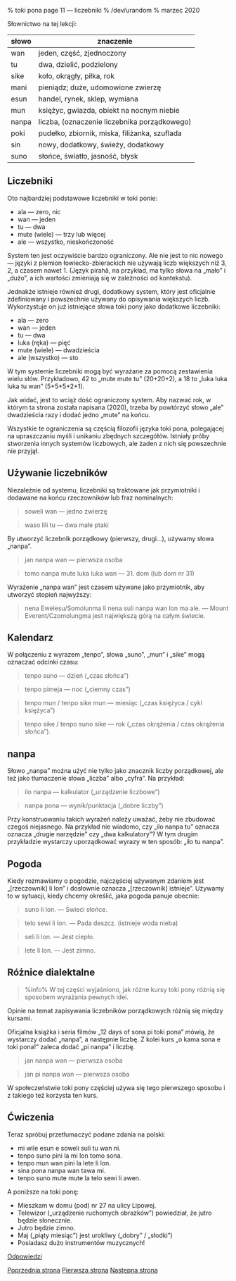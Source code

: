 % toki pona page 11 — liczebniki
% /dev/urandom
% marzec 2020

Słownictwo na tej lekcji:

| słowo | znaczenie |
|----|----|
| wan | jeden, część, zjednoczony |
| tu | dwa, dzielić, podzielony |
| sike | koło, okrągły, piłka, rok |
| mani | pieniądz; duże, udomowione zwierzę |
| esun | handel, rynek, sklep, wymiana |
| mun | księżyc, gwiazda, obiekt na nocnym niebie |
| nanpa | liczba, (oznaczenie liczebnika porządkowego) |
| poki | pudełko, zbiornik, miska, filiżanka, szuflada |
| sin | nowy, dodatkowy, świeży, dodatkowy |
| suno | słońce, światło, jasność, błysk |

## Liczebniki

Oto najbardziej podstawowe liczebniki w toki ponie:

* ala — zero, nic
* wan — jeden
* tu — dwa
* mute (wiele) — trzy lub więcej
* ale — wszystko, nieskończoność

System ten jest oczywiście bardzo ograniczony. Ale nie jest to nic nowego — języki
z plemion łowiecko-zbierackich nie używają liczb większych niż 3, 2, a czasem
nawet 1. (Język pirahã, na przykład, ma tylko słowa na „mało” i „dużo”, a ich wartości
zmieniają się w zależności od kontekstu).

Jednakże istnieje również drugi, dodatkowy system, który jest oficjalnie zdefiniowany
i powszechnie używany do opisywania większych liczb. Wykorzystuje on już istniejące
słowa toki pony jako dodatkowe liczebniki:

* ala — zero
* wan — jeden
* tu — dwa
* luka (ręka) — pięć
* mute (wiele) — dwadzieścia
* ale (wszystko) — sto

W tym systemie liczebniki mogą być wyrażane za pomocą zestawienia wielu słów.
Przykładowo, 42 to „mute mute tu” (20+20+2), a 18 to „luka luka luka tu wan”
(5+5+5+2+1).

Jak widać, jest to wciąż dość ograniczony system. Aby nazwać rok, w którym ta strona
została napisana (2020), trzeba by powtórzyć słowo „ale” dwadzieścia razy i dodać
jedno „mute” na końcu.

Wszystkie te ograniczenia są częścią filozofii języka toki pona, polegającej
na upraszczaniu myśli i unikaniu zbędnych szczegółów. Istniały próby stworzenia
innych systemów liczbowych, ale żaden z nich się powszechnie nie przyjął.

## Używanie liczebników

Niezależnie od systemu, liczebniki są traktowane jak przymiotniki i dodawane na końcu
rzeczowników lub fraz nominalnych:

> soweli wan — jedno zwierzę

> waso lili tu — dwa małe ptaki

By utworzyć liczebnik porządkowy (pierwszy, drugi...), używamy słowa „nanpa”.

> jan nanpa wan — pierwsza osoba

> tomo nanpa mute luka luka wan — 31. dom (lub dom nr 31)

Wyrażenie „nanpa wan” jest czasem używane jako przymiotnik, aby utworzyć
stopień najwyższy:

> nena Ewelesu/Somolunma li nena suli nanpa wan lon ma ale. — Mount Everent/Czomolungma
jest największą górą na całym świecie.

## Kalendarz

W połączeniu z wyrazem „tenpo”, słowa „suno”, „mun” i „sike” mogą oznaczać
odcinki czasu:

> tenpo suno — dzień („czas słońca”)

> tenpo pimeja — noc („ciemny czas”)

> tenpo mun / tenpo sike mun — miesiąc („czas księżyca / cykl księżyca”)

> tenpo sike / tenpo suno sike — rok („czas okrążenia / czas okrążenia słońca”).

## nanpa

Słowo „nanpa” można użyć nie tylko jako znacznik liczby porządkowej, ale też jako
tłumaczenie słowa „liczba” albo „cyfra”. Na przykład:

> ilo nanpa — kalkulator („urządzenie liczbowe”)

> nanpa pona — wynik/punktacja („dobre liczby”)

Przy konstruowaniu takich wyrażeń należy uważać, żeby nie zbudować czegoś
niejasnego. Na przykład nie wiadomo, czy „ilo nanpa tu” oznacza oznacza „drugie
narzędzie” czy „dwa kalkulatory”? W tym drugim przykładzie wystarczy uporządkować
wyrazy w ten sposób: „ilo tu nanpa”.

## Pogoda

Kiedy rozmawiamy o pogodzie, najczęściej używanym zdaniem jest „[rzeczownik] li lon”
i dosłownie oznacza „[rzeczownik] istnieje”. Używamy to w sytuacji, kiedy chcemy
określić, jaka pogoda panuje obecnie:

> suno li lon. — Świeci słońce.

> telo sewi li lon. — Pada deszcz. (istnieje woda nieba)

> seli li lon. — Jest ciepło.

> lete li lon. — Jest zimno.

## Różnice dialektalne

> %info%
> W tej części wyjaśniono, jak różne kursy toki pony różnią się
> sposobem wyrażania pewnych idei.

Opinie na temat zapisywania liczebników porządkowych różnią się między kursami.

Oficjalna książka i seria filmów „12 days of sona pi toki pona” mówią, że wystarczy
dodać „nanpa”, a następnie liczbę. Z kolei kurs „o kama sona e toki pona!” zaleca
dodać „pi nanpa” i liczbę.

> jan nanpa wan — pierwsza osoba

> jan pi nanpa wan — pierwsza osoba

W społeczeństwie toki pony częściej używa się tego pierwszego sposobu i z takiego
też korzysta ten kurs.

## Ćwiczenia

Teraz spróbuj przetłumaczyć podane zdania na polski:

* mi wile esun e soweli suli tu wan ni. 
* tenpo suno pini la mi lon tomo sona.
* tenpo mun wan pini la lete li lon.
* sina pona nanpa wan tawa mi.
* tenpo suno mute mute la telo sewi li awen.

A poniższe na toki ponę:

* Mieszkam w domu (pod) nr 27 na ulicy Lipowej.
* Telewizor („urządzenie ruchomych obrazków”) powiedział, że jutro będzie słonecznie.
* Jutro będzie zimno.
* Maj („piąty miesiąc”) jest urokliwy („dobry” / „słodki”)
* Posiadasz dużo instrumentów muzycznych!

[Odpowiedzi](pl_answers.html#p11)

[Poprzednia strona](pl_10.html) [Pierwsza strona](pl_index.html) [Następna strona](pl_12.html)
